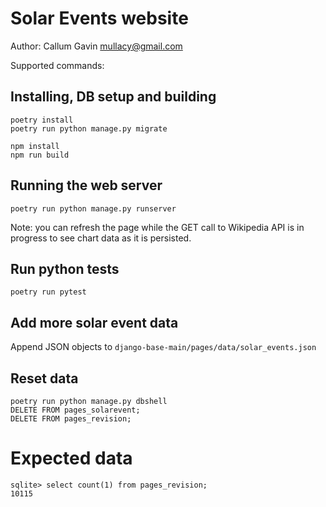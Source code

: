 # Solar Events website

Author:
Callum Gavin
mullacy@gmail.com

Supported commands:

## Installing, DB setup and building

```
poetry install
poetry run python manage.py migrate

npm install
npm run build
```

## Running the web server

```
poetry run python manage.py runserver
```

Note: you can refresh the page while the GET call to Wikipedia API is in progress to see chart data as it is persisted.

## Run python tests

```
poetry run pytest
```

## Add more solar event data

Append JSON objects to `django-base-main/pages/data/solar_events.json`

## Reset data

```
poetry run python manage.py dbshell
DELETE FROM pages_solarevent;
DELETE FROM pages_revision;
```

# Expected data

```
sqlite> select count(1) from pages_revision;
10115
```
